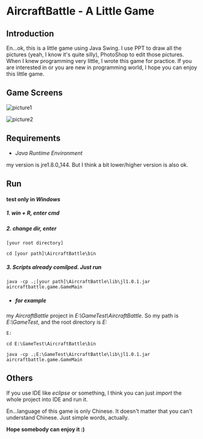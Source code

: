 
# AircraftBattle - A Little Game

## Introduction

En...ok, this is a little game using Java Swing. I use PPT to draw all the pictures (yeah, I know it's quite silly), PhotoShop to edit those pictures. When I knew programming very little, I wrote this game for practice. If you are interested in or you are new in programming world, I hope you can enjoy this little game.

## Game Screens

![picture1](https://raw.githubusercontent.com/PasserbyTan/Little-Games/master/example1.PNG)

![picture2](https://raw.githubusercontent.com/PasserbyTan/Little-Games/master/example2.PNG)

## Requirements

- *Java Runtime Environment* 

my version is jre1.8.0_144. But I think a bit lower/higher version is also ok.

## Run

#### test only in *Windows* 

##### 1. *win + R*, enter *cmd*

##### 2. change dir, enter 	


```
[your root directory]  

cd [your path]\AircraftBattle\bin

```


##### 3. Scripts already comilped. Just run


```
java -cp .;[your path]\AircraftBattle\lib\jl1.0.1.jar aircraftbattle.game.GameMain
```

- ##### for example

my *AircraftBattle* project in *E:\GameTest\AircraftBattle*. So my path is *E:\GameTest*, and the root directory is *E:*

```
E:  

cd E:\GameTest\AircraftBattle\bin

java -cp .;E:\GameTest\AircraftBattle\lib\jl1.0.1.jar aircraftbattle.game.GameMain

```

## Others

If you use IDE like *eclipse* or something, I think you can just *import* the whole project into IDE and run it.

En...language of this game is only Chinese. It doesn't matter that you can't understand Chinese. Just simple words, actually.

**Hope somebody can enjoy it :)**
